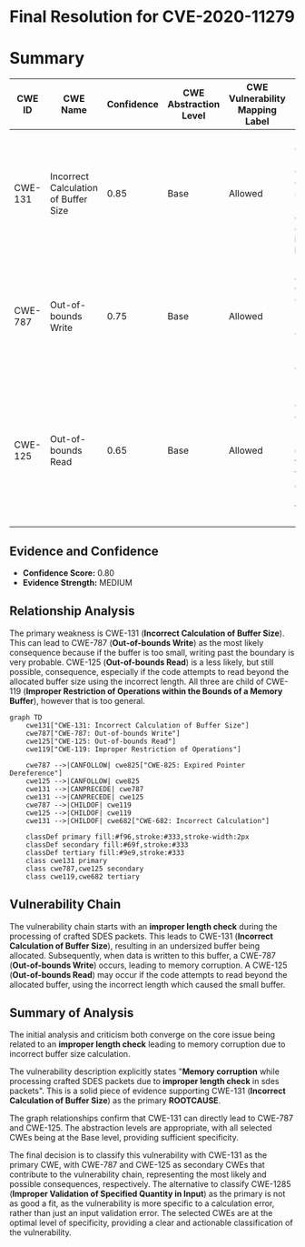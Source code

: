 # Final Resolution for CVE-2020-11279

# Summary
| CWE ID | CWE Name | Confidence | CWE Abstraction Level | CWE Vulnerability Mapping Label | CWE-Vulnerability Mapping Notes |
|---|---|---|---|---|---|
| CWE-131 | Incorrect Calculation of Buffer Size | 0.85 | Base | Allowed | Primary: Root cause of memory corruption due to an *undersized* buffer allocated as a result of an **improper length check** |
| CWE-787 | Out-of-bounds Write | 0.75 | Base | Allowed | Secondary: *Likely* consequence of the incorrect buffer size calculation, resulting in memory corruption. |
| CWE-125 | Out-of-bounds Read | 0.65 | Base | Allowed | Secondary: A potential consequence of the incorrect buffer size calculation, if the code tries to read after the boundary of the allocated buffer. |

## Evidence and Confidence

*   **Confidence Score:** 0.80
*   **Evidence Strength:** MEDIUM

## Relationship Analysis
The primary weakness is CWE-131 (**Incorrect Calculation of Buffer Size**). This can lead to CWE-787 (**Out-of-bounds Write**) as the most likely consequence because if the buffer is too small, writing past the boundary is very probable. CWE-125 (**Out-of-bounds Read**) is a less likely, but still possible, consequence, especially if the code attempts to read beyond the allocated buffer size using the incorrect length. All three are child of CWE-119 (**Improper Restriction of Operations within the Bounds of a Memory Buffer**), however that is too general.

```mermaid
graph TD
    cwe131["CWE-131: Incorrect Calculation of Buffer Size"]
    cwe787["CWE-787: Out-of-bounds Write"]
    cwe125["CWE-125: Out-of-bounds Read"]
    cwe119["CWE-119: Improper Restriction of Operations"]
    
    cwe787 -->|CANFOLLOW| cwe825["CWE-825: Expired Pointer Dereference"]
    cwe125 -->|CANFOLLOW| cwe825
    cwe131 -->|CANPRECEDE| cwe787
    cwe131 -->|CANPRECEDE| cwe125
    cwe787 -->|CHILDOF| cwe119
    cwe125 -->|CHILDOF| cwe119
    cwe131 -->|CHILDOF| cwe682["CWE-682: Incorrect Calculation"]
    
    classDef primary fill:#f96,stroke:#333,stroke-width:2px
    classDef secondary fill:#69f,stroke:#333
    classDef tertiary fill:#9e9,stroke:#333
    class cwe131 primary
    class cwe787,cwe125 secondary
    class cwe119,cwe682 tertiary
```

## Vulnerability Chain
The vulnerability chain starts with an **improper length check** during the processing of crafted SDES packets. This leads to CWE-131 (**Incorrect Calculation of Buffer Size**), resulting in an undersized buffer being allocated. Subsequently, when data is written to this buffer, a CWE-787 (**Out-of-bounds Write**) occurs, leading to memory corruption. A CWE-125 (**Out-of-bounds Read**) may occur if the code attempts to read beyond the allocated buffer, using the incorrect length which caused the small buffer.

## Summary of Analysis
The initial analysis and criticism both converge on the core issue being related to an **improper length check** leading to memory corruption due to incorrect buffer size calculation.

The vulnerability description explicitly states "**Memory corruption** while processing crafted SDES packets due to **improper length check** in sdes packets". This is a solid piece of evidence supporting CWE-131 (**Incorrect Calculation of Buffer Size**) as the primary **ROOTCAUSE**.

The graph relationships confirm that CWE-131 can directly lead to CWE-787 and CWE-125. The abstraction levels are appropriate, with all selected CWEs being at the Base level, providing sufficient specificity.

The final decision is to classify this vulnerability with CWE-131 as the primary CWE, with CWE-787 and CWE-125 as secondary CWEs that contribute to the vulnerability chain, representing the most likely and possible consequences, respectively.
The alternative to classify CWE-1285 (**Improper Validation of Specified Quantity in Input**) as the primary is not as good a fit, as the vulnerability is more specific to a calculation error, rather than just an input validation error.
The selected CWEs are at the optimal level of specificity, providing a clear and actionable classification of the vulnerability.